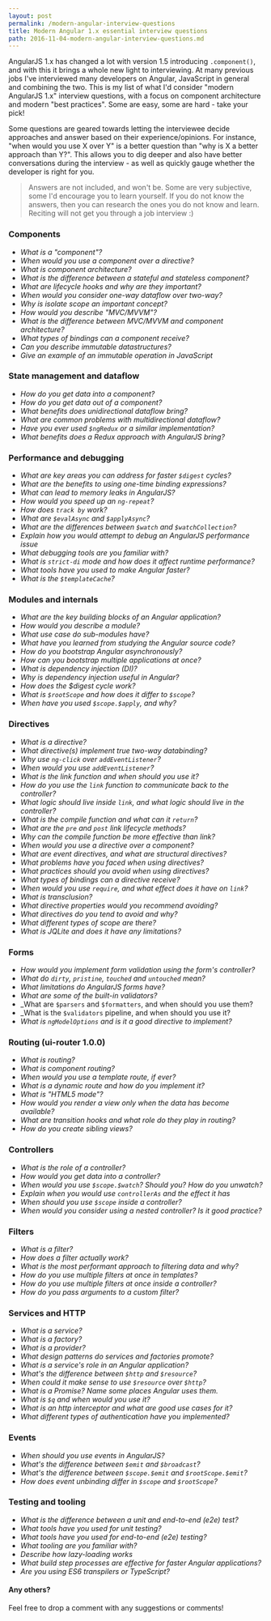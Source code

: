 ```yaml
---
layout: post
permalink: /modern-angular-interview-questions
title: Modern Angular 1.x essential interview questions
path: 2016-11-04-modern-angular-interview-questions.md
---
```


AngularJS 1.x has changed a lot with version 1.5 introducing `.component()`, and with this it brings a whole new light to interviewing. At many previous jobs I've interviewed many developers on Angular, JavaScript in general and combining the two. This is my list of what I'd consider "modern AngularJS 1.x" interview questions, with a focus on component architecture and modern "best practices". Some are easy, some are hard - take your pick!

Some questions are geared towards letting the interviewee decide approaches and answer based on their experience/opinions. For instance, "when would you use X over Y" is a better question than "why is X a better approach than Y?". This allows you to dig deeper and also have better conversations during the interview - as well as quickly gauge whether the developer is right for you.

> Answers are not included, and won't be. Some are very subjective, some I'd encourage you to learn yourself. If you do not know the answers, then you can research the ones you do not know and learn. Reciting will not get you through a job interview :)

### Components

* _What is a "component"?_
* _When would you use a component over a directive?_
* _What is component architecture?_
* _What is the difference between a stateful and stateless component?_
* _What are lifecycle hooks and why are they important?_
* _When would you consider one-way dataflow over two-way?_
* _Why is isolate scope an important concept?_
* _How would you describe "MVC/MVVM"?_
* _What is the difference between MVC/MVVM and component architecture?_
* _What types of bindings can a component receive?_
* _Can you describe immutable datastructures?_
* _Give an example of an immutable operation in JavaScript_

### State management and dataflow

* _How do you get data into a component?_
* _How do you get data out of a component?_
* _What benefits does unidirectional dataflow bring?_
* _What are common problems with multidirectional dataflow?_
* _Have you ever used `$ngRedux` or a similar implementation?_
* _What benefits does a Redux approach with AngularJS bring?_

### Performance and debugging

* _What are key areas you can address for faster `$digest` cycles?_
* _What are the benefits to using one-time binding expressions?_
* _What can lead to memory leaks in AngularJS?_
* _How would you speed up an `ng-repeat`?_
* _How does `track by` work?_
* _What are `$evalAsync` and `$applyAsync`?_
* _What are the differences between `$watch` and `$watchCollection`?_
* _Explain how you would attempt to debug an AngularJS performance issue_
* _What debugging tools are you familiar with?_
* _What is `strict-di` mode and how does it affect runtime performance?_
* _What tools have you used to make Angular faster?_
* _What is the `$templateCache`?_

### Modules and internals

* _What are the key building blocks of an Angular application?_
* _How would you describe a module?_
* _What use case do sub-modules have?_
* _What have you learned from studying the Angular source code?_
* _How do you bootstrap Angular asynchronously?_
* _How can you bootstrap multiple applications at once?_
* _What is dependency injection (DI)?_
* _Why is dependency injection useful in Angular?_
* _How does the $digest cycle work?_
* _What is `$rootScope` and how does it differ to `$scope`?_
* _When have you used `$scope.$apply`, and why?_

### Directives

* _What is a directive?_
* _What directive(s) implement true two-way databinding?_
* _Why use `ng-click` over `addEventListener`?_
* _When would you use `addEventListener`?_
* _What is the link function and when should you use it?_
* _How do you use the `link` function to communicate back to the controller?_
* _What logic should live inside `link`, and what logic should live in the controller?_
* _What is the compile function and what can it `return`?_
* _What are the `pre` and `post` link lifecycle methods?_
* _Why can the compile function be more effective than link?_
* _When would you use a directive over a component?_
* _What are event directives, and what are structural directives?_
* _What problems have you faced when using directives?_
* _What practices should you avoid when using directives?_
* _What types of bindings can a directive receive?_
* _When would you use `require`, and what effect does it have on `link`?_
* _What is transclusion?_
* _What directive properties would you recommend avoiding?_
* _What directives do you tend to avoid and why?_
* _What different types of scope are there?_
* _What is JQLite and does it have any limitations?_

### Forms

* _How would you implement form validation using the form's controller?_
* _What do `dirty`, `pristine`, `touched` and `untouched` mean?_
* _What limitations do AngularJS forms have?_
* _What are some of the built-in validators?_
* _What are `$parsers` and `$formatters`, and when should you use them?
* _What is the `$validators` pipeline, and when should you use it?
* _What is `ngModelOptions` and is it a good directive to implement?_

### Routing (ui-router 1.0.0)

* _What is routing?_
* _What is component routing?_
* _When would you use a template route, if ever?_
* _What is a dynamic route and how do you implement it?_
* _What is "HTML5 mode"?_
* _How would you render a view only when the data has become available?_
* _What are transition hooks and what role do they play in routing?_
* _How do you create sibling views?_

### Controllers

* _What is the role of a controller?_
* _How would you get data into a controller?_
* _When would you use `$scope.$watch`? Should you? How do you unwatch?_
* _Explain when you would use `controllerAs` and the effect it has_
* _When should you use `$scope` inside a controller?_
* _When would you consider using a nested controller? Is it good practice?_

### Filters

* _What is a filter?_
* _How does a filter actually work?_
* _What is the most performant approach to filtering data and why?_
* _How do you use multiple filters at once in templates?_
* _How do you use multiple filters at once inside a controller?_
* _How do you pass arguments to a custom filter?_

### Services and HTTP

* _What is a service?_
* _What is a factory?_
* _What is a provider?_
* _What design patterns do services and factories promote?_
* _What is a service's role in an Angular application?_
* _What's the difference between `$http` and `$resource`?_
* _When could it make sense to use `$resource` over `$http`?_
* _What is a Promise? Name some places Angular uses them._
* _What is `$q` and when would you use it?_
* _What is an http interceptor and what are good use cases for it?_
* _What different types of authentication have you implemented?_

### Events

* _When should you use events in AngularJS?_
* _What's the difference between `$emit` and `$broadcast`?_
* _What's the difference between `$scope.$emit` and `$rootScope.$emit`?_
* _How does event unbinding differ in `$scope` and `$rootScope`?_

### Testing and tooling

* _What is the difference between a unit and end-to-end (e2e) test?_
* _What tools have you used for unit testing?_
* _What tools have you used for end-to-end (e2e) testing?_
* _What tooling are you familiar with?_
* _Describe how lazy-loading works_
* _What build step processes are effective for faster Angular applications?_
* _Are you using ES6 transpilers or TypeScript?_

#### Any others?

Feel free to drop a comment with any suggestions or comments!
